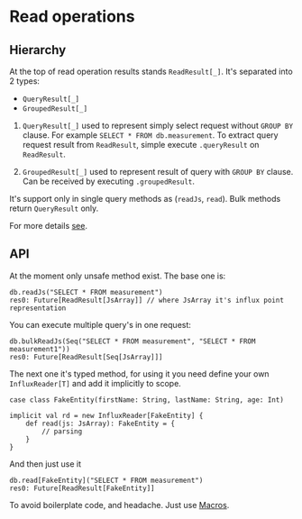 # Read operations
## Hierarchy
At the top of read operation results stands `ReadResult[_]`. It's separated into 2 types:
- `QueryResult[_]`
- `GroupedResult[_]`

1. `QueryResult[_]` used to represent simply select request without `GROUP BY` clause. For example
`SELECT * FROM db.measurement`. To extract query request result from `ReadResult`, simple execute `.queryResult` on `ReadResult`.

2. `GroupedResult[_]` used to represent result of query with `GROUP BY` clause. Can  be received by executing `.groupedResult`.

It's support only in single query methods as (`readJs`, `read`).
Bulk methods return `QueryResult` only.

For more details [see](response_handling.md).

## API

At the moment only unsafe method exist. The base one is:
```
db.readJs("SELECT * FROM measurement")
res0: Future[ReadResult[JsArray]] // where JsArray it's influx point representation
```
You can execute multiple query's in one request:
```
db.bulkReadJs(Seq("SELECT * FROM measurement", "SELECT * FROM measurement1"))
res0: Future[ReadResult[Seq[JsArray]]]
```
The next one it's typed method, for using it you need define your own `InfluxReader[T]` and add it implicitly to scope. 
```
case class FakeEntity(firstName: String, lastName: String, age: Int)

implicit val rd = new InfluxReader[FakeEntity] {
    def read(js: JsArray): FakeEntity = {
        // parsing
    }
}
```
And then just use it
```
db.read[FakeEntity]("SELECT * FROM measurement")
res0: Future[ReadResult[FakeEntity]]
```
To avoid boilerplate code, and headache. Just use [Macros](macros.md).
